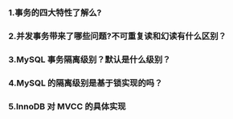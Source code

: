 ### 1.事务的四⼤特性了解么?

### 2.并发事务带来了哪些问题?不可重复读和幻读有什么区别？

### 3.MySQL 事务隔离级别？默认是什么级别？

### 4.MySQL 的隔离级别是基于锁实现的吗？

### 5.InnoDB 对 MVCC 的具体实现